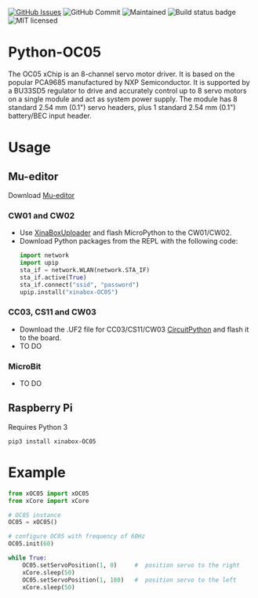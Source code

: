 [![GitHub Issues](https://img.shields.io/github/issues/xinabox/Python-OC05.svg)](https://github.com/xinabox/Python-OC05/issues)
![GitHub Commit](https://img.shields.io/github/last-commit/xinabox/Python-OC05)
![Maintained](https://img.shields.io/maintenance/yes/2020)
![Build status badge](https://github.com/xinabox/Python-OC05/workflows/Python/badge.svg)
![MIT licensed](https://img.shields.io/badge/license-MIT-blue.svg)
# Python-OC05

The OC05 xChip is an 8-channel servo motor driver. It is based on the popular PCA9685 manufactured by NXP Semiconductor. It is supported by a BU33SD5 regulator to drive and accurately control up to 8 servo motors on a single module and act as system power supply. The module has 8 standard 2.54 mm (0.1") servo headers, plus 1 standard 2.54 mm (0.1") battery/BEC input header.

# Usage

## Mu-editor
Download [Mu-editor](https://github.com/xinabox/mu-editor/releases/tag/v1.1.0a2)

### CW01 and CW02
- Use [XinaBoxUploader](https://github.com/xinabox/XinaBoxUploader/releases/latest) and flash MicroPython to the CW01/CW02.
- Download Python packages from the REPL with the following code:
    ```python
    import network
    import upip
    sta_if = network.WLAN(network.STA_IF)
    sta_if.active(True)
    sta_if.connect("ssid", "password")
    upip.install("xinabox-OC05")
    ```

### CC03, CS11 and CW03
- Download the .UF2 file for CC03/CS11/CW03 [CircuitPython](https://circuitpython.org/board/xinabox_cs11/) and flash it to the board.
- TO DO

### MicroBit
- TO DO

## Raspberry Pi

Requires Python 3
```
pip3 install xinabox-OC05
```

# Example
```python
from xOC05 import xOC05
from xCore import xCore

# OC05 instance
OC05 = xOC05()

# configure OC05 with frequency of 60Hz
OC05.init(60)

while True:
    OC05.setServoPosition(1, 0)     #  position servo to the right
    xCore.sleep(50)
    OC05.setServoPosition(1, 180)   #  position servo to the left
    xCore.sleep(50)
```
